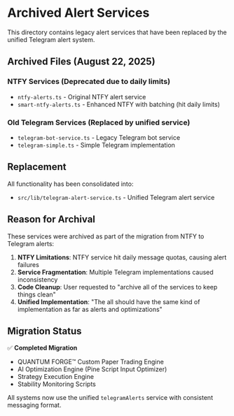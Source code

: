 # Archived Alert Services

This directory contains legacy alert services that have been replaced by the unified Telegram alert system.

## Archived Files (August 22, 2025)

### NTFY Services (Deprecated due to daily limits)
- `ntfy-alerts.ts` - Original NTFY alert service
- `smart-ntfy-alerts.ts` - Enhanced NTFY with batching (hit daily limits)

### Old Telegram Services (Replaced by unified service)
- `telegram-bot-service.ts` - Legacy Telegram bot service
- `telegram-simple.ts` - Simple Telegram implementation

## Replacement

All functionality has been consolidated into:
- `src/lib/telegram-alert-service.ts` - Unified Telegram alert service

## Reason for Archival

These services were archived as part of the migration from NTFY to Telegram alerts:

1. **NTFY Limitations**: NTFY service hit daily message quotas, causing alert failures
2. **Service Fragmentation**: Multiple Telegram implementations caused inconsistency  
3. **Code Cleanup**: User requested to "archive all of the services to keep things clean"
4. **Unified Implementation**: "The all should have the same kind of implementation as far as alerts and optimizations"

## Migration Status

✅ **Completed Migration**
- QUANTUM FORGE™ Custom Paper Trading Engine
- AI Optimization Engine (Pine Script Input Optimizer)  
- Strategy Execution Engine
- Stability Monitoring Scripts

All systems now use the unified `telegramAlerts` service with consistent messaging format.